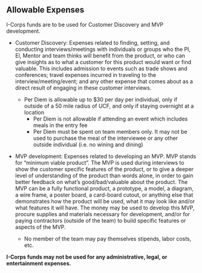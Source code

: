 ## Allowable Expenses

I-Corps funds are to be used for Customer Discovery and MVP development.

* Customer Discovery: Expenses related to finding, setting, and conducting interviews/meetings with individuals or groups who the PI, El, Mentor and team thinks will benefit from the product, or who can give insights as to what a customer for this product would want or find valuable. This includes admission to events such as trade shows and conferences; travel expenses incurred in traveling to the interview/meeting/event; and any other expense that comes about as a direct result of engaging in these customer interviews.
    * Per Diem is allowable up to $30 per day per individual, only if outside of a 50 mile radius of UCF, and only if staying overnight at a location
       * Per Diem is not allowable if attending an event which includes meals in the entry fee
       * Per Diem must be spent on team members only. It may not be used to purchase the meal of the interviewee or any other outside individual (i.e. no wining and dining)

* MVP development: Expenses related to developing an MVP. MVP stands for “minimum viable product”. The MVP is used during interviews to show the customer specific features of the product, or to give a deeper level of understanding of the product than words alone, in order to gain better feedback on what’s good/bad/valuable about the product. The MVP can be a fully functional product, a prototype, a model, a diagram, a wire frame, a poster board, a card-board cutout, or anything else that demonstrates how the product will be used, what it may look like and/or what features it will have. The money may be used to develop this MVP, procure supplies and materials necessary for development, and/or for paying contractors (outside of the team) to build specific features or aspects of the MVP.
    * No member of the team may pay themselves stipends, labor costs, etc.
    
**I-Corps funds may not be used for any administrative, legal, or entertainment expenses.**
